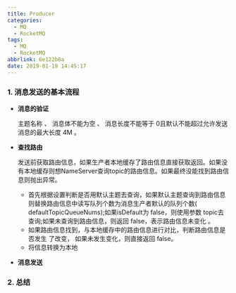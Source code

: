 ```yaml
---
title: Producer
categories:
  - MQ
  - RocketMQ
tags:
  - MQ
  - RocketMQ
abbrlink: 6e122b8a
date: 2019-01-19 14:45:17
---
```

### 1. 消息发送的基本流程

- **消息的验证**

  主题名称 、 消息体不能为空 、 消息长度不能等于 0且默认不能超过允许发送消息的最大长度 4M 。

- **查找路由**

  发送前获取路由信息，如果生产者本地缓存了路由信息直接获取返回。如果没有本地缓存则想NameServer查询topic的路由信息。如果最终没能找到路由信息则抛出异常。

  - 首先根据设置判断是否用默认主题去查询，如果默认主题查询到路由信息则替换路由信息中读写队列个数为消息生产者默认的队列个数( defaultTopicQueueNums);如果isDefault为 false，则使用参数 topic去查询;如果未查询到路由信息，则返回 false，表示路由信息未变化 。
  - 如果路由信息找到，与本地缓存中的路由信息进行对比，判断路由信息是否发生 了改变， 如果未发生变化，则直接返回 false。
  - 将信息转换为本地

- **消息发送**



### 2. 总结

